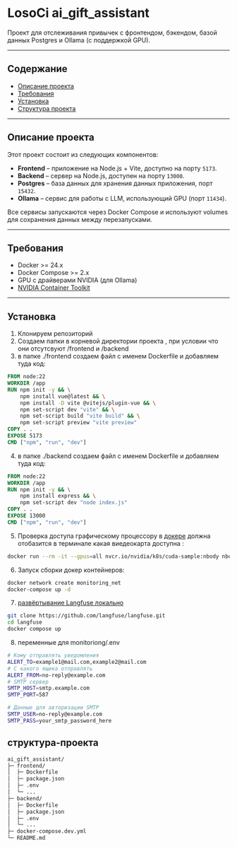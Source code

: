 # LosoCi ai_gift_assistant

Проект для отслеживания привычек с фронтендом, бэкендом, базой данных Postgres и Ollama (с поддержкой GPU).  

---

## Содержание

- [Описание проекта](#описание-проекта)
- [Требования](#требования)
- [Установка](#установка)
- [Структура проекта](#структура-проекта)

---

## Описание проекта

Этот проект состоит из следующих компонентов:  

- **Frontend** – приложение на Node.js + Vite, доступно на порту `5173`.  
- **Backend** – сервер на Node.js, доступен на порту `13000`.  
- **Postgres** – база данных для хранения данных приложения, порт `15432`.  
- **Ollama** – сервис для работы с LLM, использующий GPU (порт `11434`).  

Все сервисы запускаются через Docker Compose и используют volumes для сохранения данных между перезапусками.

---

## Требования

- Docker >= 24.x  
- Docker Compose >= 2.x  
- GPU с драйверами NVIDIA (для Ollama)  
- [NVIDIA Container Toolkit](https://developer.nvidia.com/cuda-toolkit) 

---

## Установка

1. Клонируем репозиторий
2. Создаем папки в корневой директории проекта , при условии что они отсутсвуют /frontend и /backend
3. в папке ./frontend создаем файл с именем Dockerfile и добавляем туда код:
```Dockerfile
FROM node:22
WORKDIR /app
RUN npm init -y && \
    npm install vue@latest && \
    npm install -D vite @vitejs/plugin-vue && \
    npm set-script dev "vite" && \
    npm set-script build "vite build" && \
    npm set-script preview "vite preview"
COPY . .
EXPOSE 5173
CMD ["npm", "run", "dev"]
```
4. в папке ./backend создаем файл с именем Dockerfile и добавляем туда код:
```Dockerfile
FROM node:22
WORKDIR /app
RUN npm init -y && \
    npm install express && \
    npm set-script dev "node index.js"
COPY . .
EXPOSE 13000
CMD ["npm", "run", "dev"]
```
5. Проверка доступа графическому процессору в [докере](https://docs.docker.com/desktop/features/gpu/) должна отобазится в терминале какая виедеокарта доступна :

```bash
docker run --rm -it --gpus=all nvcr.io/nvidia/k8s/cuda-sample:nbody nbody -gpu -benchmark
```
6. Запуск сборки докер контейнеров:
```bash
docker network create monitoring_net
docker-compose up -d
```
7. [развёртывание Langfuse локально](https://langfuse.com/self-hosting/deployment/docker-compose) 
```bash
git clone https://github.com/langfuse/langfuse.git
cd langfuse
docker compose up
```

8. переменные для monitoriong/.env
```bash
# Кому отправлять уведомления
ALERT_TO=example1@mail.com,example2@mail.com
# С какого ящика отправлять
ALERT_FROM=no-reply@example.com
# SMTP сервер
SMTP_HOST=smtp.example.com
SMTP_PORT=587

# Данные для авторизации SMTP
SMTP_USER=no-reply@example.com
SMTP_PASS=your_smtp_password_here
```

## структура-проекта
```bash
ai_gift_assistant/
├─ frontend/
│  ├─ Dockerfile
│  ├─ package.json
│  ├─ .env
│  └─ ...
├─ backend/
│  ├─ Dockerfile
│  ├─ package.json
│  ├─ .env
│  └─ ...
├─ docker-compose.dev.yml
└─ README.md
```

